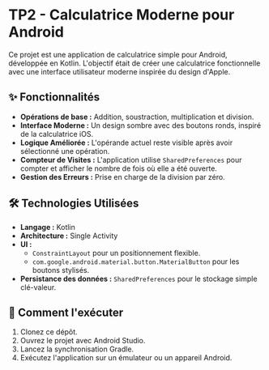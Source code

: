 # TP2 - Calculatrice Moderne pour Android

Ce projet est une application de calculatrice simple pour Android, développée en Kotlin. L'objectif était de créer une calculatrice fonctionnelle avec une interface utilisateur moderne inspirée du design d'Apple.

## ✨ Fonctionnalités

- **Opérations de base :** Addition, soustraction, multiplication et division.
- **Interface Moderne :** Un design sombre avec des boutons ronds, inspiré de la calculatrice iOS.
- **Logique Améliorée :** L'opérande actuel reste visible après avoir sélectionné une opération.
- **Compteur de Visites :** L'application utilise `SharedPreferences` pour compter et afficher le nombre de fois où elle a été ouverte.
- **Gestion des Erreurs :** Prise en charge de la division par zéro.

## 🛠️ Technologies Utilisées

- **Langage :** Kotlin
- **Architecture :** Single Activity
- **UI :**
    - `ConstraintLayout` pour un positionnement flexible.
    - `com.google.android.material.button.MaterialButton` pour les boutons stylisés.
- **Persistance des données :** `SharedPreferences` pour le stockage simple clé-valeur.

## 🚀 Comment l'exécuter

1.  Clonez ce dépôt.
2.  Ouvrez le projet avec Android Studio.
3.  Lancez la synchronisation Gradle.
4.  Exécutez l'application sur un émulateur ou un appareil Android.

